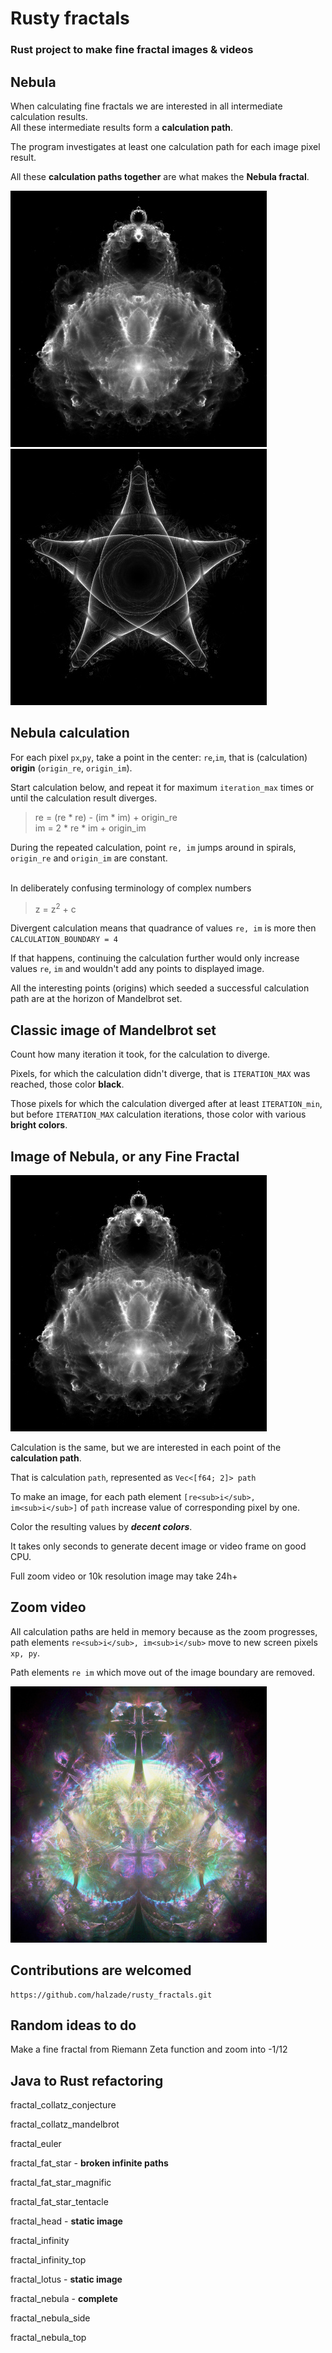 # Rusty fractals

### Rust project to make fine fractal images & videos

## Nebula

When calculating fine fractals we are interested in all intermediate calculation results.  
All these intermediate results form a **calculation path**.

The program investigates at least one calculation path for each image pixel result.

All these **calculation paths together** are what makes the **Nebula fractal**.

![nebula](images/nebula.jpg)
![fat star](images/fat_star.jpg)


## Nebula calculation

For each pixel `px`,`py`, take a point in the center: `re`,`im`, that is (calculation)  **origin** (`origin_re`, `origin_im`).

Start calculation below, and repeat it for maximum `iteration_max` times or until the calculation result
diverges.

> re = (re * re) - (im * im) + origin_re  
> im = 2 * re * im + origin_im

During the repeated calculation, point `re, im` jumps around in spirals,  
`origin_re` and `origin_im` are constant.

<br/>
In deliberately confusing terminology of complex numbers

> z = z<sup>2</sup> + c 

Divergent calculation means that quadrance of values `re, im` is more then `CALCULATION_BOUNDARY = 4`

If that happens, continuing the calculation further would only increase values `re`, `im`
and wouldn't add any points to displayed image.

All the interesting points (origins) which seeded a successful calculation path are at the horizon of Mandelbrot set.

## Classic image of Mandelbrot set

Count how many iteration it took, for the calculation to diverge.

Pixels, for which the calculation didn't diverge, that is `ITERATION_MAX` was reached, those color **black**.

Those pixels for which the calculation diverged after at least `ITERATION_min`, but before `ITERATION_MAX`
calculation iterations, those color with various **bright colors**.

## Image of Nebula, or any Fine Fractal

![Infinite Finebrot](images/nebula.jpg)

Calculation is the same, but we are interested in each point of the **calculation path**.

That is calculation `path`, represented as `Vec<[f64; 2]> path`

To make an image, for each path element `[re<sub>i</sub>, im<sub>i</sub>]` of `path` increase value of corresponding pixel by one.

Color the resulting values by **_decent colors_**.

It takes only seconds to generate decent image or video frame on good CPU.

Full zoom video or 10k resolution image may take 24h+


## Zoom video

All calculation paths are held in memory because as the zoom progresses,   
path elements `re<sub>i</sub>, im<sub>i</sub>` move to new screen pixels `xp, py`.

Path elements `re im` which move out of the image boundary are removed.

![Euler](images/euler.jpg)

## Contributions are welcomed

```
https://github.com/halzade/rusty_fractals.git
```

## Random ideas to do

Make a fine fractal from Riemann Zeta function and zoom into -1/12

## Java to Rust refactoring

fractal_collatz_conjecture   

fractal_collatz_mandelbrot   

fractal_euler   

fractal_fat_star - **broken infinite paths** 

fractal_fat_star_magnific   

fractal_fat_star_tentacle      

fractal_head - **static image**     

fractal_infinity   

fractal_infinity_top   

fractal_lotus - **static image**   

fractal_nebula - **complete**  

fractal_nebula_side   

fractal_nebula_top   
